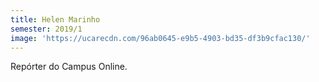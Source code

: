 ```yaml
---
title: Helen Marinho
semester: 2019/1
image: 'https://ucarecdn.com/96ab0645-e9b5-4903-bd35-df3b9cfac130/'
---
```

Repórter do Campus Online.
